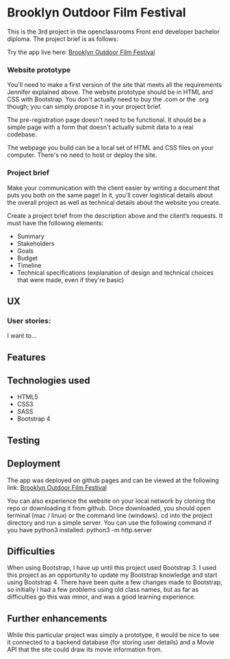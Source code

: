 # Brooklyn Outdoor Film Festival
This is the 3rd project in the openclassrooms Front end developer bachelor diploma. The project brief is as follows:

Try the app live here: [Brooklyn Outdoor Film Festival](https://the-masta-blasta.github.io/outdoor_film_festival/)


### Website prototype
You'll need to make a first version of the site that meets all the requirements Jennifer explained above. The website prototype should be in HTML and CSS with Bootstrap. You don't actually need to buy the .com or the .org though; you can simply propose it in your project brief.

The pre-registration page doesn't need to be functional. It should be a simple page with a form that doesn't actually submit data to a real codebase.

The webpage you build can be a local set of HTML and CSS files on your computer. There's no need to host or deploy the site.

### Project brief
Make your communication with the client easier by writing a document that puts you both on the same page! In it, you'll cover logistical details about the overall project as well as technical details about the website you create.

Create a project brief from the description above and the client’s requests. It must have the following elements:

* Summary
* Stakeholders
* Goals
* Budget
* Timeline
* Technical specifications (explanation of design and technical choices that were made, even if they're basic)

## UX


### User stories: 
I want to... 


## Features


## Technologies used
* HTML5
* CSS3
* SASS
* Bootstrap 4

## Testing


## Deployment
The app was deployed on github pages and can be viewed at the following link: [Brooklyn Outdoor Film Festival](https://the-masta-blasta.github.io/outdoor_film_festival/)

You can also experience the website on your local network by cloning the repo or downloading it from github. Once downloaded, you should open terminal (mac / linux) or the command line (windows). cd into the project directory and run a simple server. You can use the following command if you have python3 installed: python3 -m http.server

## Difficulties
When using Bootstrap, I have up until this project used Bootstrap 3. I used this project as an opportunity to update my Bootstrap knowledge and start using Bootstrap 4. There have been quite a few changes made to Bootstrap, so initially I had a few problems using old class names, but as far as difficulties go this was minor, and was a good learning experience.

## Further enhancements
While this particular project was simply a prototype, it would be nice to see it connected to a backend database (for storing user details) and a Movie API that the site could draw its movie information from.